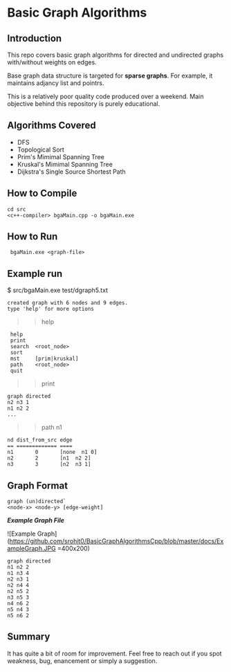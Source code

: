 # Basic Graph Algorithms

## Introduction

This repo covers basic graph algorithms for directed and undirected graphs with/without weights on edges.

Base graph data structure is targeted for **sparse graphs**. For example, it maintains adjancy list and pointrs.

This is a relatively poor quality code produced over a weekend. Main objective behind this repository is purely educational.

## Algorithms Covered

* DFS
* Topological Sort
* Prim's Mimimal Spanning Tree
* Kruskal's Mimimal Spanning Tree
* Dijkstra's Single Source Shortest Path

## How to Compile
```
cd src
<c++-compiler> bgaMain.cpp -o bgaMain.exe
```

## How to Run
``` bgaMain.exe <graph-file>```

## Example run


$ src/bgaMain.exe test/dgraph5.txt
```
created graph with 6 nodes and 9 edges.
type 'help' for more options
```
>> help
```
 help
 print
 search  <root_node>
 sort
 mst     [prim|kruskal]
 path    <root_node>
 quit
 ```
 >> print
 ```
graph directed
n2 n3 1
n1 n2 2
...
```
>> path n1
```
nd dist_from_src edge
== ============= ====
n1       0       [none  n1 0]
n2       2       [n1  n2 2]
n3       3       [n2  n3 1]
```


## Graph Format

```
graph (un)directed`
<node-x> <node-y> [edge-weight]
```

***Example Graph File*** 

![Example Graph](https://github.com/srohit0/BasicGraphAlgorithmsCpp/blob/master/docs/ExampleGraph.JPG =400x200)


      
```
graph directed
n1 n2 2
n1 n3 4
n2 n3 1
n2 n4 4
n2 n5 2
n3 n5 3
n4 n6 2
n5 n4 3
n5 n6 2
```


## Summary

It has quite a bit of room for improvement. Feel free to reach out if you spot weakness, bug, enancement or simply a suggestion.
